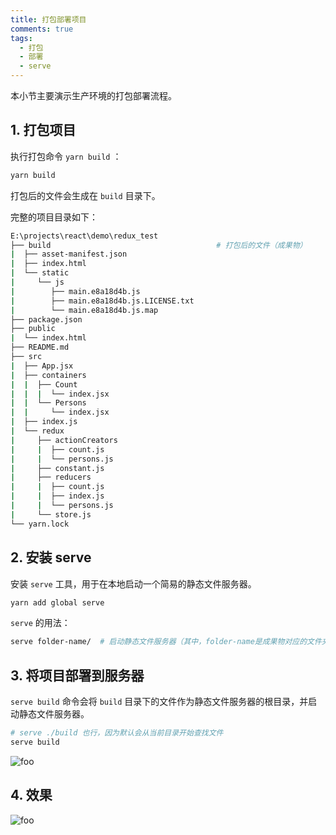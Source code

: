 ```yaml
---
title: 打包部署项目
comments: true
tags:
  - 打包
  - 部署
  - serve
---
```


本小节主要演示生产环境的打包部署流程。

## 1. 打包项目

执行打包命令 `yarn build` ：

```sh
yarn build
```

打包后的文件会生成在 `build` 目录下。

完整的项目目录如下：

```sh
E:\projects\react\demo\redux_test
├── build                                     # 打包后的文件（成果物）
|  ├── asset-manifest.json
|  ├── index.html
|  └── static
|     └── js
|        ├── main.e8a18d4b.js
|        ├── main.e8a18d4b.js.LICENSE.txt
|        └── main.e8a18d4b.js.map
├── package.json
├── public
|  └── index.html
├── README.md
├── src
|  ├── App.jsx
|  ├── containers
|  |  ├── Count
|  |  |  └── index.jsx
|  |  └── Persons
|  |     └── index.jsx
|  ├── index.js
|  └── redux
|     ├── actionCreators
|     |  ├── count.js
|     |  └── persons.js
|     ├── constant.js
|     ├── reducers
|     |  ├── count.js
|     |  ├── index.js
|     |  └── persons.js
|     └── store.js
└── yarn.lock
```

## 2. 安装 serve

安装 `serve` 工具，用于在本地启动一个简易的静态文件服务器。

```sh
yarn add global serve
```

`serve` 的用法：

```sh
serve folder-name/  # 启动静态文件服务器（其中，folder-name是成果物对应的文件夹名称）
```

## 3. 将项目部署到服务器

`serve build` 命令会将 `build` 目录下的文件作为静态文件服务器的根目录，并启动静态文件服务器。

```sh
# serve ./build 也行，因为默认会从当前目录开始查找文件
serve build
```

<img class="zoomable" :src="$withBase('/images/screenshot/7/12/1.png')" alt="foo">

## 4. 效果

<img class="zoomable" :src="$withBase('/images/screenshot/7/12/2.png')" alt="foo">
